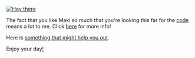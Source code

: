 [![Hey there](https://i.kym-cdn.com/entries/icons/original/000/000/305/duckroll169.jpg)](https://youtu.be/DJfg39WkMvE)


The fact that you like Maki so much that you're looking this far for the [code](https://youtu.be/QH2-TGUlwu4) means a lot to me. Click [here](https://youtu.be/RQmEERvqq70) for more info!

Here is [something that might help you out](https://youtu.be/ZZ5LpwO-An4).

Enjoy your day[!](https://youtu.be/FtutLA63Cp8)
